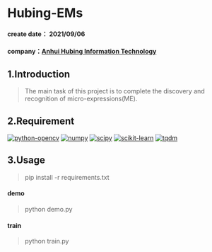 # Hubing-EMs
#### create date： 2021/09/06
#### company：[Anhui Hubing Information Technology](http://www.hubing-ai.com/)

## 1.Introduction
> The main task of this project is to complete the discovery and recognition of micro-expressions(ME).
## 2.Requirement
[![python-opencv](https://img.shields.io/badge/python\_opencv-4.1.2.30-blue.svg?style=flat-square)](https://pypi.org/project/opencv-python/) 
[![numpy](https://img.shields.io/badge/numpy-1.18.0-red.svg?style=flat-square)](https://numpy.org/) 
[![scipy](https://img.shields.io/badge/scipy-1.2.1-green.svg?style=flat-square)](https://scipy.org/) 
[![scikit-learn](https://img.shields.io/badge/sklearn-0.22.1-yellow.svg?style=flat-square)](https://scikit-learn.org/stable/) 
[![tqdm](https://img.shields.io/badge/tqdm-4.12.1-pink.svg?style=flat-square)](https://github.com/tqdm/tqdm)
## 3.Usage
> pip install -r requirements.txt
#### demo
> python demo.py
#### train
> python train.py




